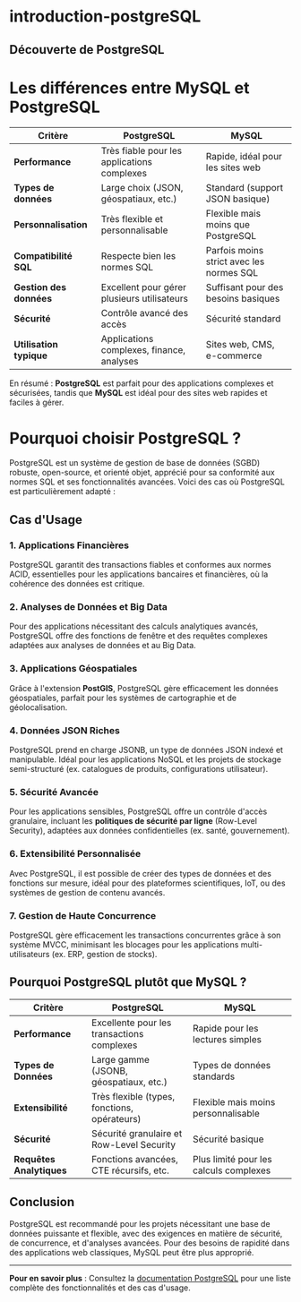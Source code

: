 # introduction-postgreSQL

## Découverte de PostgreSQL

# Les différences entre MySQL et PostgreSQL

| Critère                | **PostgreSQL**                              | **MySQL**                                 |
|------------------------|---------------------------------------------|-------------------------------------------|
| **Performance**        | Très fiable pour les applications complexes | Rapide, idéal pour les sites web          |
| **Types de données**   | Large choix (JSON, géospatiaux, etc.)       | Standard (support JSON basique)           |
| **Personnalisation**   | Très flexible et personnalisable            | Flexible mais moins que PostgreSQL        |
| **Compatibilité SQL**  | Respecte bien les normes SQL                | Parfois moins strict avec les normes SQL  |
| **Gestion des données**| Excellent pour gérer plusieurs utilisateurs | Suffisant pour des besoins basiques       |
| **Sécurité**           | Contrôle avancé des accès                   | Sécurité standard                         |
| **Utilisation typique**| Applications complexes, finance, analyses   | Sites web, CMS, e-commerce                |

En résumé : **PostgreSQL** est parfait pour des applications complexes et sécurisées, tandis que **MySQL** est idéal pour des sites web rapides et faciles à gérer.

# Pourquoi choisir PostgreSQL ?

PostgreSQL est un système de gestion de base de données (SGBD) robuste, open-source, et orienté objet, apprécié pour sa conformité aux normes SQL et ses fonctionnalités avancées. Voici des cas où PostgreSQL est particulièrement adapté :

## Cas d'Usage

### 1. Applications Financières
PostgreSQL garantit des transactions fiables et conformes aux normes ACID, essentielles pour les applications bancaires et financières, où la cohérence des données est critique.

### 2. Analyses de Données et Big Data
Pour des applications nécessitant des calculs analytiques avancés, PostgreSQL offre des fonctions de fenêtre et des requêtes complexes adaptées aux analyses de données et au Big Data.

### 3. Applications Géospatiales
Grâce à l'extension **PostGIS**, PostgreSQL gère efficacement les données géospatiales, parfait pour les systèmes de cartographie et de géolocalisation.

### 4. Données JSON Riches
PostgreSQL prend en charge JSONB, un type de données JSON indexé et manipulable. Idéal pour les applications NoSQL et les projets de stockage semi-structuré (ex. catalogues de produits, configurations utilisateur).

### 5. Sécurité Avancée
Pour les applications sensibles, PostgreSQL offre un contrôle d'accès granulaire, incluant les **politiques de sécurité par ligne** (Row-Level Security), adaptées aux données confidentielles (ex. santé, gouvernement).

### 6. Extensibilité Personnalisée
Avec PostgreSQL, il est possible de créer des types de données et des fonctions sur mesure, idéal pour des plateformes scientifiques, IoT, ou des systèmes de gestion de contenu avancés.

### 7. Gestion de Haute Concurrence
PostgreSQL gère efficacement les transactions concurrentes grâce à son système MVCC, minimisant les blocages pour les applications multi-utilisateurs (ex. ERP, gestion de stocks).

## Pourquoi PostgreSQL plutôt que MySQL ?

| Critère                      | **PostgreSQL**                                 | **MySQL**                                  |
|------------------------------|-----------------------------------------------|--------------------------------------------|
| **Performance**              | Excellente pour les transactions complexes    | Rapide pour les lectures simples           |
| **Types de Données**         | Large gamme (JSONB, géospatiaux, etc.)        | Types de données standards                 |
| **Extensibilité**            | Très flexible (types, fonctions, opérateurs)  | Flexible mais moins personnalisable        |
| **Sécurité**                 | Sécurité granulaire et Row-Level Security     | Sécurité basique                           |
| **Requêtes Analytiques**     | Fonctions avancées, CTE récursifs, etc.       | Plus limité pour les calculs complexes     |

## Conclusion

PostgreSQL est recommandé pour les projets nécessitant une base de données puissante et flexible, avec des exigences en matière de sécurité, de concurrence, et d'analyses avancées. Pour des besoins de rapidité dans des applications web classiques, MySQL peut être plus approprié.

---

**Pour en savoir plus** : Consultez la [documentation PostgreSQL](https://www.postgresql.org/docs/) pour une liste complète des fonctionnalités et des cas d'usage.
